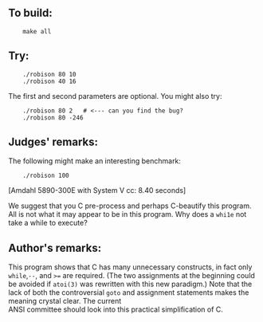 ## To build:

``` <!---sh-->
    make all
```


## Try:

``` <!---sh-->
    ./robison 80 10
    ./robison 40 16
```

The first and second parameters are optional.  You might also try:

``` <!---sh-->
    ./robison 80 2   # <--- can you find the bug?
    ./robison 80 -246
```


## Judges' remarks:

The following might make an interesting benchmark:

``` <!---sh-->
    ./robison 100
```

[Amdahl 5890-300E with System V cc: 8.40 seconds]

We suggest that you C pre-process and perhaps C-beautify this program.
All is not what it may appear to be in this program.  Why does a `whi1e`
not take a while to execute?


## Author's remarks:

This program shows that C has many unnecessary constructs, in fact
only `while`,`--`, and `>=` are required.  (The two assignments at
the beginning could be avoided if `atoi(3)` was rewritten with this
new paradigm.)  Note that the lack of both the controversial `goto`
and assignment statements makes the meaning crystal clear.  The current\
ANSI committee should look into this practical simplification of C.


<!--

    Copyright © 1984-2024 by Landon Curt Noll. All Rights Reserved.

    You are free to share and adapt this file under the terms of this license:

	Creative Commons Attribution-ShareAlike 4.0 International (CC BY-SA 4.0)

    For more information, see:

	https://creativecommons.org/licenses/by-sa/4.0/

-->

